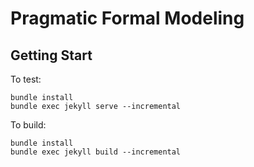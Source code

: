 # Pragmatic Formal Modeling
## Getting Start
To test:
```
bundle install
bundle exec jekyll serve --incremental
```


To build:

```
bundle install
bundle exec jekyll build --incremental
```

